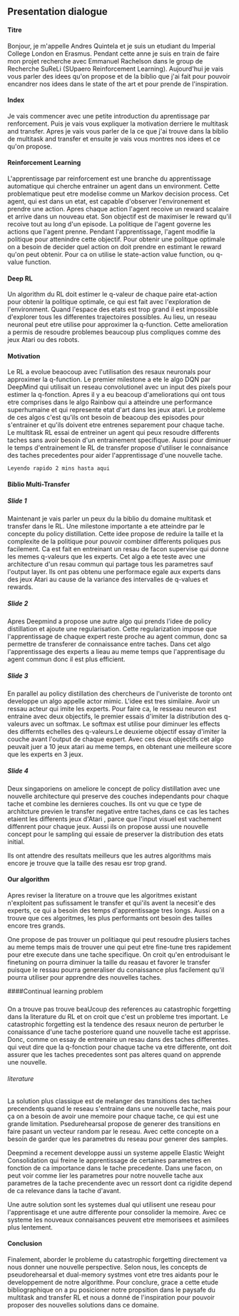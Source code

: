 ## Presentation dialogue

#### Titre

Bonjour, je m'appelle Andres Quintela et je suis un etudiant du Imperial College London en Erasmus. Pendant cette anne je suis en train de faire mon projet recherche avec Emmanuel Rachelson dans le group de Recherche SuReLi (SUpaero Reinforcement Learning). Aujourd'hui je vais vous parler des idees qu'on propose et de la biblio que j'ai fait pour pouvoir encandrer nos idees dans le state of the art et pour prende de l'inspiration.
#### Index
Je vais commencer avec une petite introduction du aprentissage par renforcement. Puis je vais vous expliquer la motivation derriere le multitask and transfer. Apres je vais vous parler de la ce que j'ai trouve dans la biblio de multitask and transfer et ensuite je vais vous montres nos idees et ce qu'on propose.

#### Reinforcement Learning

L'apprentissage par reinforcement est une branche du apprentissage automatique qui cherche entrainer un agent dans un environment. Cette problematique peut etre modelise comme un Markov decision process. Cet agent, qui est dans un etat, est capable d'observer l'environement et prendre une action. Apres chaque action l'agent recoive un reward scalaire et arrive dans un nouveau etat. Son objectif est de maximiser le reward qu'il recoive tout au long d'un episode. La politique de l'agent governe les actions que l'agent prenne.
Pendant l'apprentissage, l'agent modifie la politique pour attenindre cette objectif. Pour obtenir une politque optimale on a besoin de decider quel action on doit prendre en estimant le reward qu'on peut obtenir. Pour ca on utilise le state-action value function, ou q-value function.

#### Deep RL

Un algorithm du RL doit estimer le q-valeur de chaque paire etat-action pour obtenir la politique optimale, ce qui est fait avec l'exploration de l'environment. Quand l'espace des etats est trop grand il est impossible d'explorer tous les differentes trajectoires possibles. Au lieu, un reseau neuronal peut etre utilise pour approximer la q-function.
Cette amelioration a permis de resoudre problemes beaucoup plus compliques comme des jeux Atari ou des robots.

#### Motivation

Le RL a evolue beaocoup avec l'utilisation des resaux neuronals pour approximer la q-function. Le premier milestone a ete le algo DQN par DeepMind qui utilisait un reseau convolutionel avec un input des pixels pour estimer la q-fonction. Apres il y a eu beacoup d'ameliorations qui ont tous etre comprises dans le algo Rainbow qui a atteindre une performance superhumaine et qui represente etat d'art dans les jeux atari.
Le probleme de ces algos c'est qu'ils ont besoin de beacoup des episodes pour s'entrainer et qu'ils doivent etre entrenes separement pour chaque tache.
Le multitask RL essai de entreiner un agent qui peux resoudre differents taches sans avoir besoin d'un entrainement specifique. Aussi pour diminuer le temps d'entrainement le RL de transfer propose d'utiliser le connaisance des taches precedentes pour aider l'apprentissage d'une nouvelle tache.

	Leyendo rapido 2 mins hasta aqui

#### Biblio Multi-Transfer

##### Slide 1

Maintenant je vais parler un peux du la biblio du domaine multitask et transfer dans le RL.
Une milestone importante a ete atteindre par le concepte du policy distillation. Cette idee propose de reduire la taille et la complexite de la politique pour pouvoir combiner differents poliques pus facilement. Ca est fait en entreinant un resau de facon supervise qui donne les memes q-valeurs que les experts. Cet algo a ete teste avec une architecture d'un resau commun qui partage tous les parametres sauf l'output layer. Ils ont pas obtenu une performace egale aux experts dans des jeux Atari au cause de la variance des intervalles de q-values et rewards.


##### Slide 2

Apres Deepmind a propose une autre algo qui prends l'idee de policy distillation et ajoute une regularisation. Cette regularization impose que l'apprentissage de chaque expert reste proche au agent commun, donc sa permettre de transferer de connaissance entre taches. Dans cet algo l'apprentissage des experts a lieau au meme temps que l'apprentisage du agent commun donc il est plus efficient.

##### Slide 3

En parallel au policy distillation des chercheurs de l'univeriste de toronto ont developpe un algo appelle actor mimic. L'idee est tres similaire. Avoir un ressau acteur qui imite les experts. Pour faire ca, le resseau neuron est entraine avec deux objectifs, le premier essais d'imiter la distribution des q-valeurs avec un softmax. Le softmax est utilise pour diminuer les effects des differnts echelles des q-valeurs.Le deuxieme objectif essay d'imiter la couche avant l'output de chaque expert. Avec ces deux objectifs cet algo peuvait juer a 10 jeux atari au meme temps, en obtenant une meilleure score que les experts en 3 jeux.

##### Slide 4

Deux singaporiens on ameliore le concept de policy distillation avec une nouvelle architecture qui preserve des couches independants pour chaque tache et combine les dernieres couches. Ils ont vu que ce type de architcture previen le transfer negative entre taches,dans ce cas les taches etaient les differents jeux d'Atari , parce que l'input visuel est vachement diffenrent pour chaque jeux.
Aussi ils on propose aussi une nouvelle concept pour le sampling qui essaie de preserver la distribution des etats initial.

Ils ont attendre des resultats meilleurs que les autres algorithms mais encore je trouve que la taille des resau esr trop grand.

#### Our algorithm

Apres reviser la literature on a trouve que les algoritmes existant n'exploitent pas sufissament le transfer et qui'ils avent la necesit'e des experts, ce qui a besoin des temps d'apprentissage tres longs. Aussi on a trouve que ces algoritmes, les plus performants ont besoin des tailles encore tres grands.

One propose de pas trouver un politiaque qui peut resoudre plusiers taches au meme temps mais de trouver une qui peut etre fine-tune tres rapidement pour etre execute dans une tache specifique. On croit qu'en entroduisant le finetuning on pourra diminuer la taille du reasau et favorer le transfer puisque le ressau pourra generaliser du conaissance plus facilement qu'il pourra utiliser pour apprendre des nouvelles taches.

####Continual learning problem

#####

On a trouve pas trouve beaUcoup des references au catastrophic forgetting dans la literature du RL et on croit que c'est un probleme tres important. Le catastrophic forgetting est la tendence des resaux neuron de perturber le conaissance d'une tache posteriore quand une nouvelle tache est apprisse.
Donc, comme on essay de entrenaire un resau dans des taches differentes. qui veut dire que la q-fonction pour chaque tache va etre differente, ont doit assurer que les taches precedentes sont pas alteres quand on apprende une nouvelle.



###### literature

La solution plus classique est de melanger des transitions des taches precendents quand le reseau s'entraine dans une nouvelle tache, mais pour ça on a besoin de avoir une memoire pour chaque tache, ce qui est une grande limitation.
Psedurehearsal propose de generer des transitions en faire pasant un vecteur random par le reseau. Avec cette concepte on a besoin de garder que les parametres du reseau pour generer des samples.

Deepmind a recement developpe aussi un systeme appelle Elastic Weight Consolidation qui freine le apprentissage de certaines parametres en fonction de ca importance dans le tache precedente. Dans une facon, on peut voir comme lier les parametres pour notre nouvelle tache aux parametres de la tache precendente avec un ressort dont ca rigidite depend de ca relevance dans la tache d'avant.

Une autre solution sont les systemes dual qui utilisent une reseau pour l'apprentisage et une autre differente pour consolider la memoire. Avec ce systeme les nouveaux connaisances peuvent etre memorisees et asimilees plus lentement.


#### Conclusion

Finalement, aborder le probleme du catastrophic forgetting directement va nous donner une nouvelle perspective. Selon nous, les concepts de pseudorehearsal et dual-memory systmes vont etre tres aidants pour le developpement de notre algorithme. Pour conclure, grace a cette etude bibliographique on a pu posicioner notre propsition dans le paysafe du multitask and transfer RL et nous a donné de l'inspiration pour pouvoir proposer des nouvelles solutions dans ce domaine.
